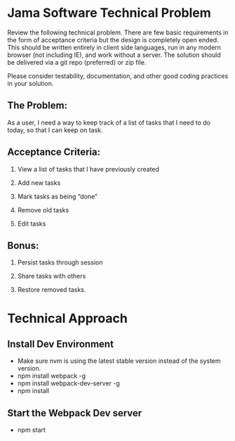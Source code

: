 # Jama Software Technical Problem

Review the following technical problem. There are few basic requirements in the form of acceptance criteria but the design is completely open ended. This should be written entirely in client side languages, run in any modern browser (not including IE), and work without a server. The solution should be delivered via a git repo (preferred) or zip file.

Please consider testability, documentation, and other good coding practices in your solution.

## The Problem:
As a user, I need a way to keep track of a list of tasks that I need to do today, so that I can keep on task.

## Acceptance Criteria:
1. View a list of tasks that I have previously created

2. Add new tasks

3. Mark tasks as being “done”

4. Remove old tasks

5. Edit tasks

## Bonus: 
1. Persist tasks through session

2. Share tasks with others

3. Restore removed tasks.


# Technical Approach
## Install Dev Environment
* Make sure nvm is using the latest stable version instead of the system version.
* npm install webpack -g
* npm install webpack-dev-server -g
* npm install 

## Start the Webpack Dev server
* npm start